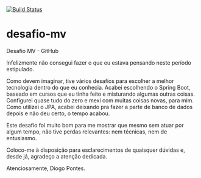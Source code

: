 [![Build Status](https://travis-ci.com/Diogo-Pontes/desafio-mv.svg?branch=master)](https://travis-ci.com/Diogo-Pontes/desafio-mv)

# desafio-mv
Desafio MV - GitHub

Infelizmente não consegui fazer o que eu estava pensando neste período estipulado. 

Como devem imaginar, tive vários desafios para escolher a melhor tecnologia dentro do que eu conhecia. Acabei escolhendo o Spring Boot, baseado em cursos que eu tinha feito e misturando algumas outras coisas. Configurei quase tudo do zero e mexi com muitas coisas novas, para mim. Como utilizei o JPA, acabei deixando pra fazer a parte de banco de dados depois e não deu certo, o tempo acabou.  

Este desafio foi muito bom para me mostrar que mesmo sem atuar por algum tempo, não tive perdas relevantes: nem técnicas, nem de entusiasmo. 

Coloco-me à disposição para esclarecimentos de quaisquer dúvidas e, desde já, agradeço a atenção dedicada. 


Atenciosamente, Diogo Pontes. 